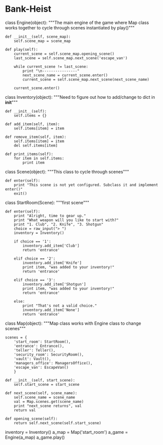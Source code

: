 # Bank-Heist

class Engine(object):
	"""The main engine of the game where Map class works together to cycle through scenes instantiated by play()"""
	
	def __init__(self, scene_map):
		self.scene_map = scene_map
		
	def play(self):
		current_scene = self.scene_map.opening_scene()
		last_scene = self.scene_map.next_scene('escape_van')
		
		while current_scene != last_scene:
			print "\n----------------"
			next_scene_name = current_scene.enter()
			current_scene = self.scene_map.next_scene(next_scene_name)
			
		current_scene.enter()

class Inventory(object): 
"""Need to figure out how to add/change to dict in __init__"""
	
	def __init__(self):
		self.items = {}
	
	def add_item(self, item):
		self.items[item] = item
			
	def remove_item(self, item):
		self.items[item] = item
		del self.items[item]
		
	def print_items(self):
		for item in self.items:
			print item		

class Scene(object): 
	"""This class to cycle through scenes"""	
	
	def enter(self):
		print "This scene is not yet configured. Subclass it and implement enter()"
		exit()

class StartRoom(Scene):
	"""first scene"""

	def enter(self):
		print "Alright, time to gear up."
		print "What weapon will you like to start with?"
		print "1. Club", "2. Knife", "3. Shotgun"
		choice = raw_input("> ")
		inventory = Inventory()
		
		if choice == '1':
			inventory.add_item['Club']
			return 'entrance'
	
		elif choice == '2':
			inventory.add_item['Knife']
			print item, "was added to your inventory!"
			return 'entrance'
	
		elif choice == '3':
			inventory.add_item['Shotgun']
			print item, "was added to your inventory!"
			return 'entrance'
			
		else:
			print "That's not a valid choice."
			inventory.add_item['None']
			return 'entrance'
			
			
class Map(object):
	"""Map class works with Engine class to change scenes"""

	scenes = {
	    'start_room': StartRoom(),
	    'entrance': Entrance(),
	    'teller': Teller(),
	    'security_room': SecurityRoom(),
	    'vault': Vault(),
	    'managers_office': ManagersOffice(),
	    'escape_van': EscapeVan()
	    }

	def __init__(self, start_scene):
		self.start_scene = start_scene
	
	def next_scene(self, scene_name):
		self.scene_name = scene_name
		val = Map.scenes.get(scene_name)
		print "next_scene returns", val
		return val
		
	def opening_scene(self):
		return self.next_scene(self.start_scene)
		
		
inventory = Inventory()
a_map = Map('start_room')
a_game = Engine(a_map)
a_game.play()
